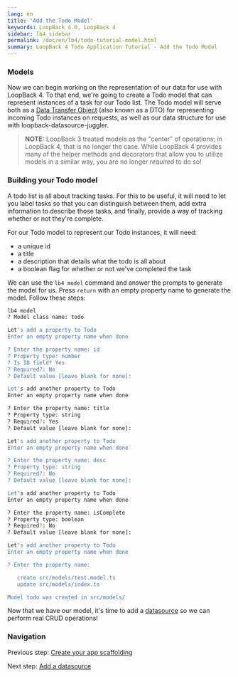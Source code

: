 ```yaml
---
lang: en
title: 'Add the Todo Model'
keywords: LoopBack 4.0, LoopBack 4
sidebar: lb4_sidebar
permalink: /doc/en/lb4/todo-tutorial-model.html
summary: LoopBack 4 Todo Application Tutorial - Add the Todo Model
---
```


### Models

Now we can begin working on the representation of our data for use with
LoopBack 4. To that end, we're going to create a Todo model that can represent
instances of a task for our Todo list. The Todo model will serve both as a
[Data Transfer Object](https://en.wikipedia.org/wiki/Data_transfer_object) (also
known as a DTO) for representing incoming Todo instances on requests, as well as
our data structure for use with loopback-datasource-juggler.

> **NOTE:** LoopBack 3 treated models as the "center" of operations; in LoopBack
> 4, that is no longer the case. While LoopBack 4 provides many of the helper
> methods and decorators that allow you to utilize models in a similar way, you
> are no longer _required_ to do so!

### Building your Todo model

A todo list is all about tracking tasks. For this to be useful, it will need to
let you label tasks so that you can distinguish between them, add extra
information to describe those tasks, and finally, provide a way of tracking
whether or not they're complete.

For our Todo model to represent our Todo instances, it will need:

- a unique id
- a title
- a description that details what the todo is all about
- a boolean flag for whether or not we've completed the task

We can use the `lb4 model` command and answer the prompts to generate the model
for us. Press `return` with an empty property name to generate the model. Follow
these steps:

```sh
lb4 model
? Model class name: todo

Let's add a property to Todo
Enter an empty property name when done

? Enter the property name: id
? Property type: number
? Is ID field? Yes
? Required?: No
? Default value [leave blank for none]:

Let's add another property to Todo
Enter an empty property name when done

? Enter the property name: title
? Property type: string
? Required?: Yes
? Default value [leave blank for none]:

Let's add another property to Todo
Enter an empty property name when done

? Enter the property name: desc
? Property type: string
? Required?: No
? Default value [leave blank for none]:

Let's add another property to Todo
Enter an empty property name when done

? Enter the property name: isComplete
? Property type: boolean
? Required?: No
? Default value [leave blank for none]:

Let's add another property to Todo
Enter an empty property name when done

? Enter the property name:

   create src/models/test.model.ts
   update src/models/index.ts

Model todo was created in src/models/
```

Now that we have our model, it's time to add a
[datasource](todo-tutorial-datasource.md) so we can perform real CRUD
operations!

### Navigation

Previous step: [Create your app scaffolding](todo-tutorial-scaffolding.md)

Next step: [Add a datasource](todo-tutorial-datasource.md)
